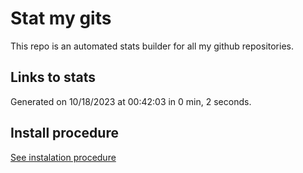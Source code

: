 # Stat my gits

This repo is an automated stats builder for all my github repositories.

## Links to stats


Generated on 10/18/2023 at 00:42:03 in 0 min, 2 seconds.

## Install procedure

[See instalation procedure](./src/install.md)
